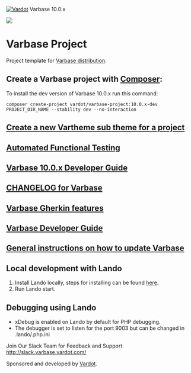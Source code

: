 [![Vardot](https://circleci.com/gh/Vardot/varbase/tree/10.0.x.svg?style=shield)](https://app.circleci.com/pipelines/github/Vardot/varbase?branch=10.0.x) Varbase 10.0.x

[![](https://www.drupal.org/files/styles/grid-3/public/project-images/Medium-Logo%20Color%20with%20padding.png)](http://www.drupal.org/project/varbase)

# Varbase Project

Project template for [Varbase distribution](http://www.drupal.org/project/varbase).

## Create a Varbase project with [Composer](https://getcomposer.org/download/):

To install the dev version of Varbase 10.0.x run this command:
```
composer create-project vardot/varbase-project:10.0.x-dev PROJECT_DIR_NAME --stability dev --no-interaction
```

## [Create a new Vartheme sub theme for a project](https://github.com/Vardot/varbase/tree/10.0.x/scripts/README.md)

## [Automated Functional Testing](https://github.com/Vardot/varbase/blob/10.0.x/tests/README.md)

## [Varbase 10.0.x Developer Guide](https://docs.varbase.vardot.com)

## [CHANGELOG for Varbase](https://github.com/Vardot/varbase/blob/10.0.x/CHANGELOG.md)

## [Varbase Gherkin features](https://github.com/Vardot/varbase/blob/10.0.x/tests/features/varbase/README.md)

## [Varbase Developer Guide](https://docs.varbase.vardot.com)

## [General instructions on how to update Varbase](https://github.com/Vardot/varbase/blob/10.0.x/UPDATE.md)

## Local development with Lando

1. Install Lando locally, steps for installing can be found [here](https://docs.lando.dev/basics/installation.html).
2. Run Lando start.

## Debugging using Lando

- xDebug is enabled on Lando by default for PHP debugging.
- The debugger is set to listen for the port 9003 but can be changed in .lando/.php.ini

Join Our Slack Team for Feedback and Support
http://slack.varbase.vardot.com/

Sponsored and developed by [Vardot](https://www.drupal.org/vardot).